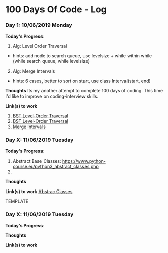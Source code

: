 # 100 Days Of Code - Log

### Day 1: 10/06/2019 Monday

**Today's Progress**: 
1. Alg: Level Order Traversal 
- hints: add node to search queue, use levelsize + while within while (while search queue, while levelsize)
2. Alg: Merge Intervals
- hints: 6 cases, better to sort on start, use class Interval(start, end)

**Thoughts** Its my another attempt to complete 100 days of coding. This time I'd like to improve on coding-interview skills.

**Link(s) to work**
1. [BST Level-Order Traversal](https://www.educative.io/collection/page/5668639101419520/5671464854355968/5726607939469312)
2. [BST Level-Order Traversal](https://www.hackerrank.com/challenges/30-binary-trees/problem)
3. [Merge Intervals](https://www.educative.io/collection/page/5668639101419520/5671464854355968/5652017242439680)


### Day X: 11/06/2019 Tuesday

**Today's Progress**:
1. Abstract Base Classes: 
https://www.python-course.eu/python3_abstract_classes.php
2. 


**Thoughts**

**Link(s) to work**
[Abstrac Classes](https://www.hackerrank.com/challenges/30-abstract-classes/problem)


TEMPLATE
### Day X: 11/06/2019 Tuesday

**Today's Progress**:

**Thoughts**

**Link(s) to work**
